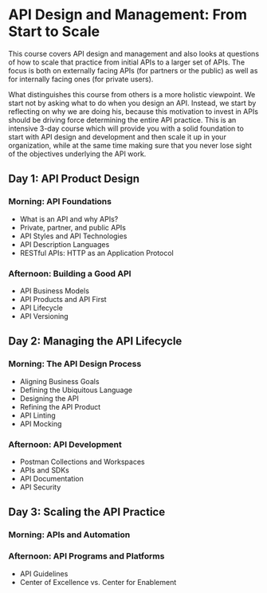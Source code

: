 # API Design and Management: From Start to Scale

This course covers API design and management and also looks at questions of how to scale that practice from initial APIs to a larger set of APIs. The focus is both on externally facing APIs (for partners or the public) as well as for internally facing ones (for private users).

What distinguishes this course from others is a more holistic viewpoint. We start not by asking what to do when you design an API. Instead, we start by reflecting on why we are doing his, because this motivation to invest in APIs should be driving force determining the entire API practice. This is an intensive 3-day course which will provide you with a solid foundation to start with API design and development and then scale it up in your organization, while at the same time making sure that you never lose sight of the objectives underlying the API work.


## Day 1: API Product Design

### Morning: API Foundations

- What is an API and why APIs?
- Private, partner, and public APIs
- API Styles and API Technologies
- API Description Languages
- RESTful APIs: HTTP as an Application Protocol

### Afternoon: Building a Good API

- API Business Models
- API Products and API First
- API Lifecycle
- API Versioning

## Day 2: Managing the API Lifecycle

### Morning: The API Design Process

- Aligning Business Goals
- Defining the Ubiquitous Language
- Designing the API
- Refining the API Product
- API Linting
- API Mocking

### Afternoon: API Development

- Postman Collections and Workspaces
- APIs and SDKs
- API Documentation
- API Security

## Day 3: Scaling the API Practice

### Morning: APIs and Automation

### Afternoon: API Programs and Platforms

- API Guidelines
- Center of Excellence vs. Center for Enablement
